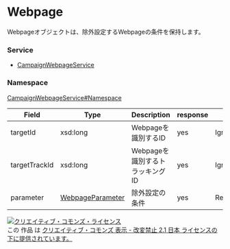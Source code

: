 # Webpage
Webpageオブジェクトは、除外設定するWebpageの条件を保持します。

### Service
+ [CampaignWebpageService](../../services/CampaignWebpageService.md)

### Namespace
[CampaignWebpageService#Namespace](../../services/CampaignWebpageService.md#namespace)


| Field | Type | Description | response | add | remove
|---|---|---|---|---|---|
|targetId | xsd:long | Webpageを識別するID | yes | Ignore | Requirement
|targetTrackId | xsd:long | Webpageを識別するトラッキングID | yes | Ignore | Ignore
|parameter | [WebpageParameter](./WebpageParameter.md) | 除外設定の条件 | yes | Requirement	 | Ignore

<a rel="license" href="http://creativecommons.org/licenses/by-nd/2.1/jp/"><img alt="クリエイティブ・コモンズ・ライセンス" style="border-width:0" src="https://i.creativecommons.org/l/by-nd/2.1/jp/88x31.png" /></a><br />この 作品 は <a rel="license" href="http://creativecommons.org/licenses/by-nd/2.1/jp/">クリエイティブ・コモンズ 表示 - 改変禁止 2.1 日本 ライセンスの下に提供されています。</a>
